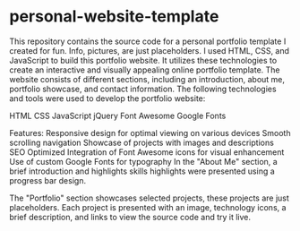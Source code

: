 # personal-website-template
This repository contains the source code for a personal portfolio template I created for fun. Info, pictures, are just placeholders.
I used HTML, CSS, and JavaScript to build this portfolio website. It utilizes these technologies to create an interactive and visually appealing online portfolio template. The website consists of different sections, including an introduction, about me, portfolio showcase, and contact information.
The following technologies and tools were used to develop the portfolio website:

HTML
CSS
JavaScript
jQuery
Font Awesome
Google Fonts

Features:
Responsive design for optimal viewing on various devices
Smooth scrolling navigation
Showcase of projects with images and descriptions
SEO Optimized
Integration of Font Awesome icons for visual enhancement
Use of custom Google Fonts for typography
In the "About Me" section, a brief introduction and highlights skills highlights were presented using a progress bar design.

The "Portfolio" section showcases selected projects, these projects are just placeholders. Each project is presented with an image, technology icons, a brief description, and links to view the source code and try it live.
